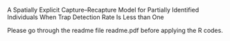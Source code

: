 A Spatially Explicit Capture–Recapture Model for Partially Identified Individuals When Trap Detection Rate Is Less than One

Please go through the readme file readme.pdf before applying the R codes.
